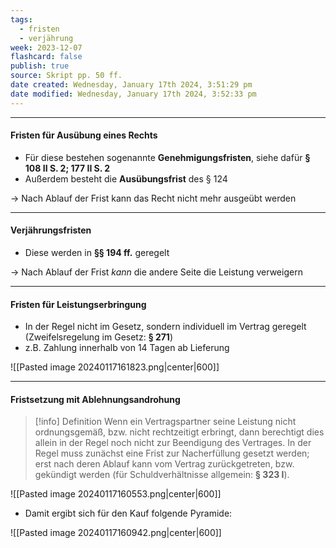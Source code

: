 ```yaml
---
tags:
  - fristen
  - verjährung
week: 2023-12-07
flashcard: false
publish: true
source: Skript pp. 50 ff.
date created: Wednesday, January 17th 2024, 3:51:29 pm
date modified: Wednesday, January 17th 2024, 3:52:33 pm
---
```

***
#### Fristen für Ausübung eines Rechts

- Für diese bestehen sogenannte **Genehmigungsfristen**, siehe dafür **§ 108 II S. 2; 177 II S. 2**
- Außerdem besteht die **Ausübungsfrist** des § 124

$\rightarrow$ Nach Ablauf der Frist kann das Recht nicht mehr ausgeübt werden

***
#### Verjährungsfristen

- Diese werden in **§§ 194 ff.** geregelt

$\rightarrow$ Nach Ablauf der Frist *kann* die andere Seite die Leistung verweigern

***
#### Fristen für Leistungserbringung

- In der Regel nicht im Gesetz, sondern individuell im Vertrag geregelt (Zweifelsregelung im Gesetz: **§ 271**)
- z.B. Zahlung innerhalb von 14 Tagen ab Lieferung

![[Pasted image 20240117161823.png|center|600]]

***
#### Fristsetzung mit Ablehnungsandrohung

> [!info] Definition 
> Wenn ein Vertragspartner seine Leistung nicht ordnungsgemäß, bzw. nicht rechtzeitigt erbringt, dann berechtigt dies allein in der Regel noch nicht zur Beendigung des Vertrages. In der Regel muss zunächst eine Frist zur Nacherfüllung gesetzt werden; erst nach deren Ablauf kann vom Vertrag zurückgetreten, bzw. gekündigt werden (für Schuldverhältnisse allgemein: **§ 323 I**).

![[Pasted image 20240117160553.png|center|600]]

- Damit ergibt sich für den Kauf folgende Pyramide:

![[Pasted image 20240117160942.png|center|600]]
